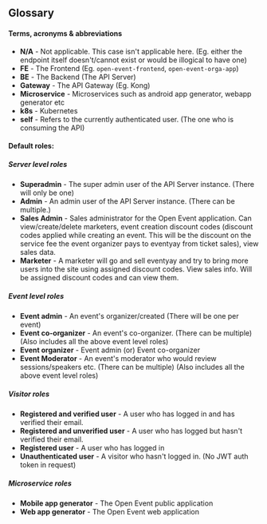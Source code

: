 ## Glossary

#### Terms, acronyms & abbreviations
- **N/A** - Not applicable. This case isn't applicable here. (Eg. either the endpoint itself doesn't/cannot exist or would be illogical to have one)
- **FE** - The Frontend (Eg. `open-event-frontend`, `open-event-orga-app`)
- **BE** - The Backend (The API Server)
- **Gateway** - The API Gateway (Eg. Kong)
- **Microservice** - Microservices such as android app generator, webapp generator etc
- **k8s** - Kubernetes
- **self** - Refers to the currently authenticated user. (The one who is consuming the API)

#### Default roles: 
##### Server level roles
- **Superadmin** - The super admin user of the API Server instance. (There will only be one)
- **Admin** - An admin user of the API Server instance. (There can be multiple.)
- **Sales Admin** - Sales administrator for the Open Event application. Can view/create/delete marketers, event creation discount codes (discount codes applied while creating an event. This will be the discount on the service fee the event organizer pays to eventyay from ticket sales), view sales data.
- **Marketer** - A marketer will go and sell eventyay and try to bring more users into the site using assigned discount codes. View sales info. Will be assigned discount codes and can view them.

##### Event level roles
- **Event admin** - An event's organizer/created (There will be one per event)
- **Event co-organizer** - An event's co-organizer. (There can be multiple) (Also includes all the above event level roles)
- **Event organizer** - Event admin (or) Event co-organizer
- **Event Moderator** - An event's moderator who would review sessions/speakers etc. (There can be multiple) (Also includes all the above event level roles)

##### Visitor roles
- **Registered and verified user** - A user who has logged in and has verified their email.
- **Registered and unverified user** - A user who has logged but hasn't verified their email.
- **Registered user** - A user who has logged in
- **Unauthenticated user** - A visitor who hasn't logged in. (No JWT auth token in request)


##### Microservice roles
- **Mobile app generator** - The Open Event public application
- **Web app generator** - The Open Event web application
